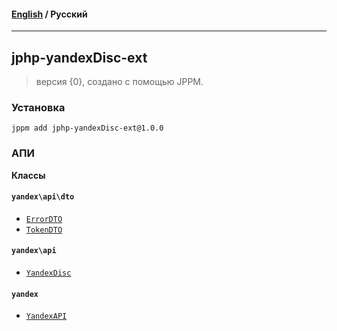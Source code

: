 #### [English](README.md) / **Русский**

---

## jphp-yandexDisc-ext
> версия {0}, создано с помощью JPPM.


### Установка
```
jppm add jphp-yandexDisc-ext@1.0.0
```

### АПИ
**Классы**

#### `yandex\api\dto`

- [`ErrorDTO`](https://github.com/silentdeath76/jphp-yandexDisc-ext/blob/master/api-docs/classes/yandex/api/dto/ErrorDTO.ru.md)
- [`TokenDTO`](https://github.com/silentdeath76/jphp-yandexDisc-ext/blob/master/api-docs/classes/yandex/api/dto/TokenDTO.ru.md)

#### `yandex\api`

- [`YandexDisc`](https://github.com/silentdeath76/jphp-yandexDisc-ext/blob/master/api-docs/classes/yandex/api/YandexDisc.ru.md)

#### `yandex`

- [`YandexAPI`](https://github.com/silentdeath76/jphp-yandexDisc-ext/blob/master/api-docs/classes/yandex/YandexAPI.ru.md)